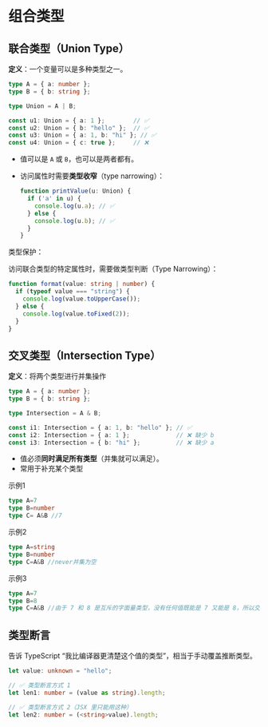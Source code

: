 # 组合类型



## 联合类型（Union Type）

**定义**：一个变量可以是多种类型之一。

```ts
type A = { a: number };
type B = { b: string };

type Union = A | B;

const u1: Union = { a: 1 };        // ✅
const u2: Union = { b: "hello" };  // ✅
const u3: Union = { a: 1, b: "hi" }; // ✅
const u4: Union = { c: true };     // ❌
```



- 值可以是 `A` 或 `B`，也可以是两者都有。

- 访问属性时需要**类型收窄**（type narrowing）：

  ```ts
  function printValue(u: Union) {
    if ('a' in u) {
      console.log(u.a); // ✅
    } else {
      console.log(u.b); // ✅
    }
  }
  ```

  

类型保护：

访问联合类型的特定属性时，需要做类型判断（Type Narrowing）：

```ts
function format(value: string | number) {
  if (typeof value === "string") {
    console.log(value.toUpperCase());
  } else {
    console.log(value.toFixed(2));
  }
}

```





## 交叉类型（Intersection Type）



**定义**：将两个类型进行并集操作

```ts
type A = { a: number };
type B = { b: string };

type Intersection = A & B;

const i1: Intersection = { a: 1, b: "hello" }; // ✅
const i2: Intersection = { a: 1 };             // ❌ 缺少 b
const i3: Intersection = { b: "hi" };          // ❌ 缺少 a
```

- 值必须**同时满足所有类型**（并集就可以满足）。
- 常用于补充某个类型

示例1

```ts
type A=7
type B=number
type C= A&B //7
```

示例2

```ts
type A=string
type B=number
type C=A&B //never并集为空
```

示例3

```ts
type A=7
type B=8
type C=A&B //由于 7 和 8 是互斥的字面量类型，没有任何值既能是 7 又能是 8，所以交叉结果就是 never。
```



## 类型断言

告诉 TypeScript “我比编译器更清楚这个值的类型”，相当于手动覆盖推断类型。

```ts
let value: unknown = "hello";

// ✅ 类型断言方式 1
let len1: number = (value as string).length;

// ✅ 类型断言方式 2（JSX 里只能用这种）
let len2: number = (<string>value).length;

```

